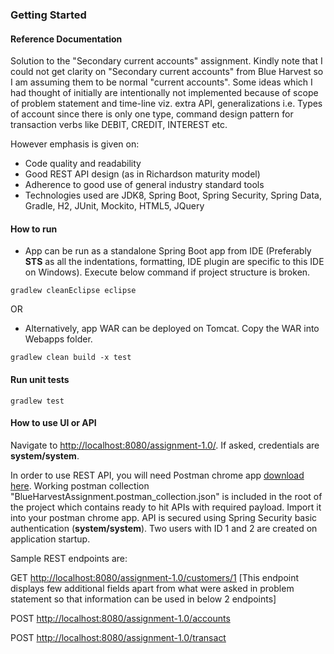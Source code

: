 ### Getting Started

#### Reference Documentation

Solution to the "Secondary current accounts" assignment. Kindly note that I could not get clarity on "Secondary current accounts" from Blue Harvest so I am assuming them to be normal "current accounts". Some ideas which I had thought of initially are intentionally not implemented because of scope of problem statement and time-line viz. extra API, generalizations i.e. Types of account since there is only one type, command design pattern for transaction verbs like DEBIT, CREDIT, INTEREST etc.

However emphasis is given on:
*	Code quality and readability
*	Good REST API design (as in Richardson maturity model)
*	Adherence to good use of general industry standard tools
*	Technologies used are JDK8, Spring Boot, Spring Security, Spring Data, Gradle, H2, JUnit, Mockito, HTML5, JQuery

#### How to run
*	App can be run as a standalone Spring Boot app from IDE (Preferably **STS** as all the indentations, formatting, IDE plugin are specific to this IDE on Windows). Execute below command if project structure is broken.

```
gradlew cleanEclipse eclipse
```

OR

*	Alternatively, app WAR can be deployed on Tomcat. Copy the WAR into Webapps folder.

```
gradlew clean build -x test
```

#### Run unit tests

	gradlew test

#### How to use UI or API

Navigate to <http://localhost:8080/assignment-1.0/>. If asked, credentials are **system/system**.

In order to use REST API, you will need Postman chrome app [download here](https://chrome.google.com/webstore/detail/postman/fhbjgbiflinjbdggehcddcbncdddomop?hl=en). Working postman collection "BlueHarvestAssignment.postman_collection.json" is included in the root of the project which contains ready to hit APIs with required payload. Import it into your postman chrome app. API is secured using Spring Security basic authentication (**system/system**). Two users with ID 1 and 2 are created on application startup.

Sample REST endpoints are:

GET <http://localhost:8080/assignment-1.0/customers/1> [This endpoint displays few additional fields apart from what were asked in problem statement so that information can be used in below 2 endpoints]

POST <http://localhost:8080/assignment-1.0/accounts>

POST <http://localhost:8080/assignment-1.0/transact>
